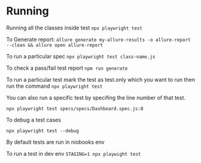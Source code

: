 # Running

Running all the classes inside test 
`npx playwright test`

To Generate report: `allure generate my-allure-results -o allure-report --clean && allure open allure-report`

To run a particular spec 
`npx playwright test class-name.js`

To check a pass/fail test report
`npm run generate`

To run a particular test mark the test as test.only which you want to run then run the command 
`npx playwright test` 

You can also run a specific test by specifing the line number of that test.

`npx playwright test specs/specs/Dashboard.spec.js:8`

To debug a test cases

`npx playwright test --debug`

By default tests are run in niobooks env

To run a test in dev env
`STAGING=1 npx playwight test`



